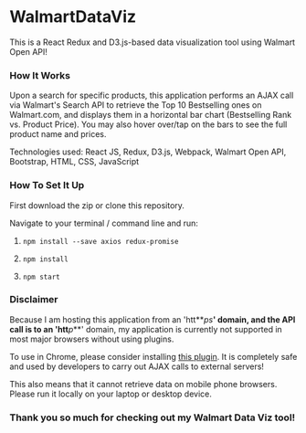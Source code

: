# WalmartDataViz

This is a React Redux and D3.js-based data visualization tool using Walmart Open API!

<!-- ## Check it out [here](https://albertchanged.github.io/WalmartDataViz)! -->

### How It Works

Upon a search for specific products, this application performs an AJAX call via Walmart's Search API to retrieve the Top 10 Bestselling ones on Walmart.com, and displays them in a horizontal bar chart (Bestselling Rank vs. Product Price). You may also hover over/tap on the bars to see the full product name and prices.

Technologies used: React JS, Redux, D3.js, Webpack, Walmart Open API, Bootstrap, HTML, CSS, JavaScript

### How To Set It Up

First download the zip or clone this repository.

Navigate to your terminal / command line and run:

1. `npm install --save axios redux-promise`

2. `npm install`

3. `npm start`

### Disclaimer

Because I am hosting this application from an 'htt**_ps_**' domain, and the API call is to an 'htt**_p_**' domain, my application is currently not supported in most major browsers without using plugins.

To use in Chrome, please consider installing [this plugin](https://chrome.google.com/webstore/detail/allow-control-allow-origi/nlfbmbojpeacfghkpbjhddihlkkiljbi/related?hl=en-US). It is completely safe and used by developers to carry out AJAX calls to external servers!

This also means that it cannot retrieve data on mobile phone browsers. Please run it locally on your laptop or desktop device.

### Thank you so much for checking out my Walmart Data Viz tool!

